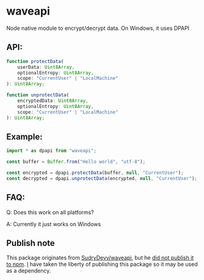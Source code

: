 # waveapi
Node native module to encrypt/decrypt data. On Windows, it uses DPAPI

## API:
```typescript
function protectData(
    userData: Uint8Array,
    optionalEntropy: Uint8Array,
    scope: "CurrentUser" | "LocalMachine"
): Uint8Array;

function unprotectData(
    encryptedData: Uint8Array,
    optionalEntropy: Uint8Array,
    scope: "CurrentUser" | "LocalMachine"
): Uint8Array;
```

## Example:
```javascript
import * as dpapi from "waveapi";

const buffer = Buffer.from("Hello world", "utf-8");

const encrypted = dpapi.protectData(buffer, null, "CurrentUser");
const decrypted = dpapi.unprotectData(encrypted, null, "CurrentUser");
```

## FAQ:
Q: Does this work on all platforms?

A: Currently it just works on Windows

## Publish note
This package originates from [SudryDevv/waveapi](https://github.com/SudryDevv/waveapi), but he [did not publish it to npm](https://github.com/SudryDevv/waveapi/issues/1).  [I](https://github.com/SudryDevv) have taken the liberty of publishing this package so it may be used as a dependency.
